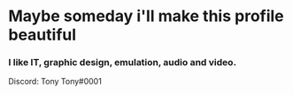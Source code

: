 <h1>Maybe someday i'll make this profile beautiful</h1>

<h3>I like IT, graphic design, emulation, audio and video.</h3>

Discord: Tony Tony#0001
